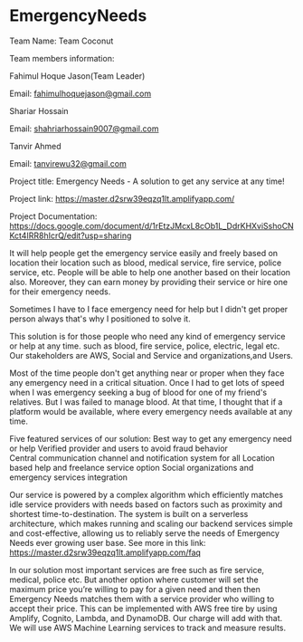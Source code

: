 # EmergencyNeeds
Team Name: Team Coconut

Team members information: 

Fahimul Hoque Jason(Team Leader)

Email: fahimulhoquejason@gmail.com

Shariar Hossain

Email: shahriarhossain9007@gmail.com

Tanvir Ahmed

Email: tanvirewu32@gmail.com 




Project title: Emergency Needs - A solution to get any service at any time!

Project link:  https://master.d2srw39eqzq1lt.amplifyapp.com/

Project Documentation: https://docs.google.com/document/d/1rEtzJMcxL8cOb1L_DdrKHXviSshoCNKct4IRR8hIcrQ/edit?usp=sharing


It will help people get the emergency service easily and freely based on location their location such as blood, medical service, fire service, police service, etc. People will be able to help one another based on their location also. Moreover, they can earn money by providing their service or hire one for their emergency needs.



Sometimes I have to I face emergency need for help but I didn't get proper person always that's why I positioned to solve it.

This solution is for those people who need any kind of emergency service or help at any time. such as blood, fire service, police, electric, legal etc. Our stakeholders are AWS, Social and Service and  organizations,and Users.


Most of the time  people don't get anything near or proper when they face any emergency need in a critical situation.
Once I had to get lots of speed when I was emergency seeking a bug of blood for one of my friend's relatives. But I was failed to manage blood. At that time, I thought that if a platform would be available, where every emergency needs available at any time.



Five featured services of our solution:
Best way to get any emergency need or help
Verified provider and users to avoid fraud behavior  
Central communication channel and notification system for all
Location based help and freelance service option
Social organizations and emergency services integration

Our service is powered by a complex algorithm which efficiently matches idle service providers with needs based on factors such as proximity and shortest time-to-destination. The system is built on a serverless architecture, which makes running and scaling our backend services simple and cost-effective, allowing us to reliably serve the needs of Emergency Needs ever growing user base.
See more in this link:
https://master.d2srw39eqzq1lt.amplifyapp.com/faq


In our solution most important services are free such as fire service, medical, police etc. 
But another option where customer will set the maximum price you’re willing to pay for a given need and then then Emergency Needs matches them with a service provider who willing to accept their price. 
This can be implemented with AWS free tire by using Amplify, Cognito, Lambda, and DynamoDB.
Our charge will add with that.
We will use AWS Machine Learning  services to track and measure results.

